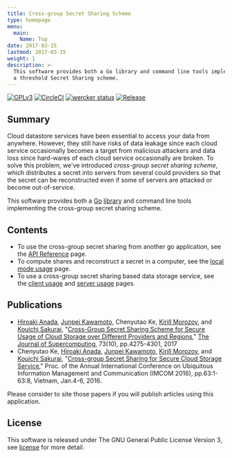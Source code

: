 ```yaml
---
title: Cross-group Secret Sharing Scheme
type: homepage
menu:
  main:
    Name: Top
date: 2017-03-15
lastmod: 2017-03-15
weight: 1
description: >-
  This software provides both a Go library and command line tools implementing
  a threshold Secret Sharing scheme.
---
```

[![GPLv3](https://img.shields.io/badge/license-GPLv3-blue.svg)](https://www.gnu.org/copyleft/gpl.html)
[![CircleCI](https://circleci.com/gh/itslab-kyushu/cgss/tree/master.svg?style=svg)](https://circleci.com/gh/itslab-kyushu/cgss/tree/master)
[![wercker status](https://app.wercker.com/status/062e76e7dff821dec72d1751c55b3402/s/master "wercker status")](https://app.wercker.com/project/byKey/062e76e7dff821dec72d1751c55b3402)
[![Release](https://img.shields.io/badge/release-0.1.0-brightgreen.svg)](https://github.com/itslab-kyushu/cgss/releases/tag/v0.1.0)

## Summary
Cloud datastore services have been essential to access your data from anywhere.
However, they still have risks of
data leakage since each cloud service occasionally becomes a target from
malicious attackers
and data loss since hard-wares of each cloud service occasionally are broken.
To solve this problem, we've introduced *cross-group secret sharing scheme*,
which distributes a secret into servers from several could providers so that
the secret can be reconstructed even if some of servers are attacked or become
out-of-service.

This software provides both a [Go](https://golang.org/)
[library](https://godoc.org/github.com/itslab-kyushu/cgss/cgss) and
command line tools implementing the cross-group secret sharing scheme.


## Contents
* To use the cross-group secret sharing from another go application,
  see the [API Reference](api) page.  
* To compute shares and reconstruct a secret in a computer,
  see the [local mode usage](local) page.
* To use a cross-group secret sharing based data storage service,
  see the [client usage](remote) and [server usage](server) pages.

## Publications

* [Hiroaki Anada](http://sun.ac.jp/prof/anada/),
  [Junpei Kawamoto](https://www.jkawamoto.info),
  Chenyutao Ke,
  [Kirill Morozov](http://www.is.c.titech.ac.jp/~morozov/), and
  [Kouichi Sakurai](http://itslab.inf.kyushu-u.ac.jp/~sakurai/),
  "[Cross-Group Secret Sharing Scheme for Secure Usage of Cloud Storage over Different Providers and Regions](http://www.anrdoezrs.net/links/8186671/type/dlg/https://link.springer.com/article/10.1007%2Fs11227-017-2009-7),"
  [The Journal of Supercomputing](http://www.anrdoezrs.net/links/8186671/type/dlg/https://link.springer.com/journal/11227),
  73(10), pp.4275-4301, 2017
* Chenyutao Ke,
  [Hiroaki Anada](http://sun.ac.jp/prof/anada/),
  [Junpei Kawamoto](https://www.jkawamoto.info),
  [Kirill Morozov](http://www.is.c.titech.ac.jp/~morozov/), and
  [Kouichi Sakurai](http://itslab.inf.kyushu-u.ac.jp/~sakurai/),
  "[Cross-group Secret Sharing for Secure Cloud Storage Service](http://hdl.handle.net/2324/1563374),"
  Proc. of the Annual International Conference on Ubiquitous Information Management and Communication (IMCOM 2016),
  pp.63:1-63:8, Vietnam, Jan.4-6, 2016.

Please consider to site those papers if you will publish articles using this application.

## License
This software is released under The GNU General Public License Version 3,
see [license](./licenses/) for more detail.
